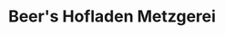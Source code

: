 ---
title: "Beer's Hofladen Metzgerei"
url: /seubersdorf-i-d-opf/beers-hofladen-metzgerei/
shop: Hofladen
---